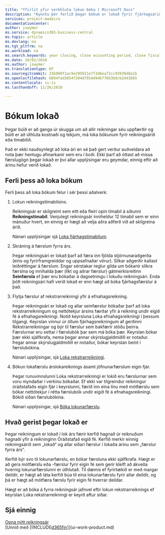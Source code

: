 ```yaml
---
title: "Yfirlit yfir verkhluta lokun bóka | Microsoft Docs"
description: "Kynntu þér ferlið þegar bókum er lokað fyrir fjárhagsárið eða tímabilið og hvað gerist eftir að þú lokar við enda árs."
services: project-madeira
documentationcenter: 
author: jswymer
ms.service: dynamics365-business-central
ms.topic: article
ms.devlang: na
ms.tgt_pltfrm: na
ms.workload: na
ms.search.keywords: year closing, close accounting period, close fiscal year, bank account detailed trial balance
ms.date: 10/01/2018
ms.author: jswymer
ms.translationtype: HT
ms.sourcegitcommit: 33b900f1ac9e295921e7f3d6ea72cc93939d8a1b
ms.openlocfilehash: 6894fad3654f204d79144946776b36dcb2d43665
ms.contentlocale: is-is
ms.lasthandoff: 11/26/2018

---
```

# <a name="closing-the-books"></a>Bókum lokað
Þegar búið er að ganga úr skugga um að allir reikningar séu uppfærðir og búið er að úthluta kostnaði og tekjum, má loka bókunum fyrir reikningsárið eða tímabilið.

Það er ekki nauðsynlegt að loka ári en sé það gert verður auðveldara að nota þær hentugu afmarkanir sem eru í boði. Ekki þarf að óttast að missa færslugögn þegar lokað er því allar upplýsingar eru geymdar, einnig eftir að árinu hefur verið lokað.

## <a name="closing-book-process"></a>Ferli þess að loka bókum
Ferli þess að loka bókum felur í sér þessi aðalverk:

1. Lokun reikningstímabilsins.

    Reikningsár er skilgreint sem eitt eða fleiri opin tímabil á síðunni **Reikningstímabil**. Venjulegt reikningsár inniheldur 12 tímabil sem er einn mánuður hvert, en einnig er hægt að velja aðra aðferð við að skilgreina árið.

    Nánari upplýsingar sjá [Loka fjárhagstímabilum](year-close-account-periods.md).
2. Skráning á færslum fyrra árs.

    Þegar reikningsári er lokað þarf að færa inn fjölda stjórnunaraðgerða (eins og fyrirframgreiddar og uppsafnaðar vörur). Slíkar aðgerðir kallast leiðréttingar á færslum. Engar sérstakar reglur gilda um bókanir slíkra færslna og innihalda þær (líkt og aðrar færslur) gátmerkisreitinn **Seinfærsla** ef þær eru bókaðar á dagsetningu í lokuðu reikningsári. Enda þótt reikningsári hafi verið lokað er enn hægt að bóka fjárhagsfærslur á það.
3. Flytja færslur af rekstrarreikningi yfir á efnahagsreikning.

    Þegar reikningsári er lokað og allar seinfærslur bókaðar þarf að loka rekstrarreikningum og nettótekjur ársins færðar yfir á reikning undir eigið fé á efnahagsreikningi. Notið keyrsluna Loka efnahagsreikningi í þessum tilgangi. Keyrslan vinnur úr öllum fjárhagsreikningum af gerðinni Rekstrarreikningar og býr til færslur sem bakfærir stöðu þeirra. Færslurnar eru settar í færslubók þar sem má bóka þær. Keyrslan bókar þær ekki sjálfkrafa, nema þegar annar skýrslugjaldmiðill er notaður. Þegar annar skýrslugjaldmiðill er notaður, bókar keyrslan beint í færslubókina.

    Nánari upplýsingar, sjá [Loka rekstrarreikningi](year-close-income-statement.md).
4. Bókun lokafærslu árslokareiknings ásamt jöfnunarfærslum eigin fjár.

    Þegar runuvinnslunni Loka rekstrarreikningi er lokið eru færslurnar sem voru myndaðar í verkinu bókaðar. Ef ekki var tilgreindur reikningur óráðstafaðs eigin fjár í keyrslunni, færið inn eina línu með mótfærslu sem bókar nettótekjur í rétta færslubók undir eigið fé á efnahagsreikningi. Bókið síðan færslubókina.

    Nánari upplýsingar, sjá [Bóka lokunarfærslu](year-how-post-year-end-close-entry.md).

## <a name="what-happens-when-you-close"></a>Hvað gerist þegar lokað er
Þegar reikningum er lokað í lok árs færir kerfið hagnað úr reiknuðum hagnaði yfir á reikninginn Óráðstafað eigið fé. Kerfið merkir einnig reikningsárið sem „lokað“ og allar síðari færslur í lokaða árinu sem „færslur fyrra árs“.

Kerfið býr svo til lokunarfærslu, en bókar færsluna ekki sjálfkrafa. Hægt er að gera mótfærslu eða -færslur fyrir eigin fé sem gerir kleift að ákveða hvernig lokunarfærslunni er úthlutað. Til dæmis ef fyrirtækið er með margar deildir, er hægt að láta kerfið búa til eina lokunarfærslu fyrir allar deildir, og þá er hægt að mótfæra færslu fyrir eigin fé hverrar deildar.

Hægt er að bóka á fyrra reikningsár jafnvel eftir lokun rekstrarreiknings ef keyrslan Loka rekstrarreikningi er keyrð aftur síðar.

## <a name="see-also"></a>Sjá einnig
[Opna nýtt reikningsár](finance-how-open-new-fiscal-year.md)  
[Unnið með [!INCLUDE[d365fin](includes/d365fin_md.md)]](ui-work-product.md)

